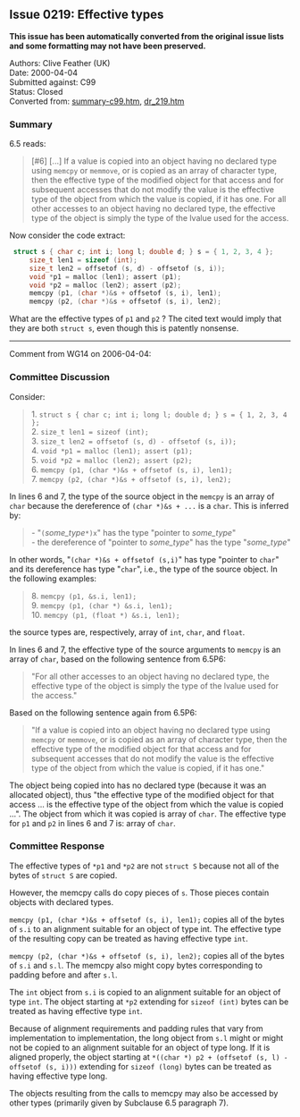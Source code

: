 ## Issue 0219: Effective types

**This issue has been automatically converted from the original issue lists and some formatting may not have been preserved.**

Authors: Clive Feather (UK)  
Date: 2000-04-04  
Submitted against: C99  
Status: Closed  
Converted from: [summary-c99.htm](https://www.open-std.org/jtc1/sc22/wg14/www/docs/summary-c99.htm), [dr_219.htm](https://www.open-std.org/jtc1/sc22/wg14/www/docs/dr_219.htm)

### Summary

6.5 reads:

> \[#6\] \[...\] If a value is copied into an object having no declared type using
> `memcpy` or `memmove`, or is copied as an array of character type, then the
> effective type of the modified object for that access and for subsequent
> accesses that do not modify the value is the effective type of the object from
> which the value is copied, if it has one. For all other accesses to an object
> having no declared type, the effective type of the object is simply the type of
> the lvalue used for the access.

Now consider the code extract:

```c
 struct s { char c; int i; long l; double d; } s = { 1, 2, 3, 4 };
     size_t len1 = sizeof (int);
     size_t len2 = offsetof (s, d) - offsetof (s, i));
     void *p1 = malloc (len1); assert (p1);
     void *p2 = malloc (len2); assert (p2);
     memcpy (p1, (char *)&s + offsetof (s, i), len1);
     memcpy (p2, (char *)&s + offsetof (s, i), len2);
```

What are the effective types of `p1` and `p2` ? The cited text would imply that
they are both `struct s`, even though this is patently nonsense.

---

Comment from WG14 on 2006-04-04:

### Committee Discussion

Consider:

> 1\. `struct s { char c; int i; long l; double d; } s = { 1, 2, 3, 4 };`  
> 2\. `size_t len1 = sizeof (int);`  
> 3\. `size_t len2 = offsetof (s, d) - offsetof (s, i));`  
> 4\. `void *p1 = malloc (len1); assert (p1);`  
> 5\. `void *p2 = malloc (len2); assert (p2);`  
> 6\. `memcpy (p1, (char *)&s + offsetof (s, i), len1);`  
> 7\. `memcpy (p2, (char *)&s + offsetof (s, i), len2);`

In lines 6 and 7, the type of the source object in the `memcpy` is an array of
`char` because the dereference of `(char *)&s + ...` is a `char`. This is
inferred by:

> \- "`(`*some\_type*`*)x`" has the type "pointer to *some\_type*"  
> \- the dereference of "pointer to *some\_type*" has the type "*some\_type*"

In other words, "`(char *)&s + offsetof (s,i)`" has type "pointer to `char`" and
its dereference has type "`char`", i.e., the type of the source object. In the
following examples:

> 8\. `memcpy (p1, &s.i, len1);`  
> 9\. `memcpy (p1, (char *) &s.i, len1);`  
> 10\. `memcpy (p1, (float *) &s.i, len1);`

the source types are, respectively, array of `int`, `char`, and `float`.

In lines 6 and 7, the effective type of the source arguments to `memcpy` is an
array of `char`, based on the following sentence from 6.5P6:

> "For all other accesses to an object having no declared type, the effective type
> of the object is simply the type of the lvalue used for the access."

Based on the following sentence again from 6.5P6:

> "If a value is copied into an object having no declared type using `memcpy` or
> `memmove`, or is copied as an array of character type, then the effective type
> of the modified object for that access and for subsequent accesses that do not
> modify the value is the effective type of the object from which the value is
> copied, if it has one."

The object being copied into has no declared type (because it was an allocated
object), thus "the effective type of the modified object for that access ... is
the effective type of the object from which the value is copied ...". The object
from which it was copied is array of `char`. The effective type for `p1` and
`p2` in lines 6 and 7 is: array of `char`.

### Committee Response

The effective types of `*p1` and `*p2` are not `struct S` because not all of the
bytes of `struct S` are copied.

However, the memcpy calls do copy pieces of `s`. Those pieces contain objects
with declared types.

`memcpy (p1, (char *)&s + offsetof (s, i), len1);` copies all of the bytes of
`s.i` to an alignment suitable for an object of type int. The effective type of
the resulting copy can be treated as having effective type `int`.

`memcpy (p2, (char *)&s + offsetof (s, i), len2);` copies all of the bytes of
`s.i` and `s.l`. The memcpy also might copy bytes corresponding to padding
before and after `s.l`.

The `int` object from `s.i` is copied to an alignment suitable for an object of
type `int`. The object starting at `*p2` extending for `sizeof (int)` bytes can
be treated as having effective type `int`.

Because of alignment requirements and padding rules that vary from
implementation to implementation, the long object from `s.l` might or might not
be copied to an alignment suitable for an object of type long. If it is aligned
properly, the object starting at `*((char *) p2 + (offsetof (s, l) - offsetof
(s, i)))` extending for `sizeof (long)` bytes can be treated as having effective
type long.

The objects resulting from the calls to memcpy may also be accessed by other
types (primarily given by Subclause 6.5 paragraph 7).
